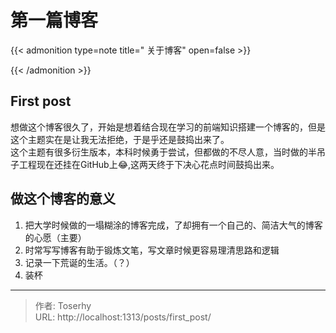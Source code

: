 # 第一篇博客


{{&lt; admonition type=note title=&#34; 关于博客&#34; open=false &gt;}}

{{&lt; /admonition &gt;}}
 ## First post
想做这个博客很久了，开始是想着结合现在学习的前端知识搭建一个博客的，但是这个主题实在是让我无法拒绝，于是乎还是鼓捣出来了。    
这个主题有很多衍生版本，本科时候勇于尝试，但都做的不尽人意，当时做的半吊子工程现在还挂在GitHub上😂,这两天终于下决心花点时间鼓捣出来。

## 做这个博客的意义
1. 把大学时候做的一塌糊涂的博客完成，了却拥有一个自己的、简洁大气的博客的心愿（主要）
2. 时常写写博客有助于锻炼文笔，写文章时候更容易理清思路和逻辑
3. 记录一下荒诞的生活。（？）
4. 装杯

---

> 作者: Toserhy  
> URL: http://localhost:1313/posts/first_post/  

